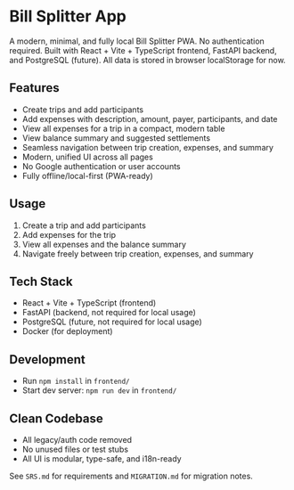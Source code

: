 # Bill Splitter App

A modern, minimal, and fully local Bill Splitter PWA. No authentication required. Built with React + Vite + TypeScript frontend, FastAPI backend, and PostgreSQL (future). All data is stored in browser localStorage for now.

## Features
- Create trips and add participants
- Add expenses with description, amount, payer, participants, and date
- View all expenses for a trip in a compact, modern table
- View balance summary and suggested settlements
- Seamless navigation between trip creation, expenses, and summary
- Modern, unified UI across all pages
- No Google authentication or user accounts
- Fully offline/local-first (PWA-ready)

## Usage
1. Create a trip and add participants
2. Add expenses for the trip
3. View all expenses and the balance summary
4. Navigate freely between trip creation, expenses, and summary

## Tech Stack
- React + Vite + TypeScript (frontend)
- FastAPI (backend, not required for local usage)
- PostgreSQL (future, not required for local usage)
- Docker (for deployment)

## Development
- Run `npm install` in `frontend/`
- Start dev server: `npm run dev` in `frontend/`

## Clean Codebase
- All legacy/auth code removed
- No unused files or test stubs
- All UI is modular, type-safe, and i18n-ready

See `SRS.md` for requirements and `MIGRATION.md` for migration notes.
